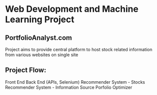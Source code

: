 # Web Development and Machine Learning Project

## PortfolioAnalyst.com
Project aims to provide central platform to host stock related information from various websites on single site

## Project Flow: 
Front End
Back End (APIs, Selenium)
Recommender System - Stocks
Recommender System - Information Source
Porfolio Optimizer


